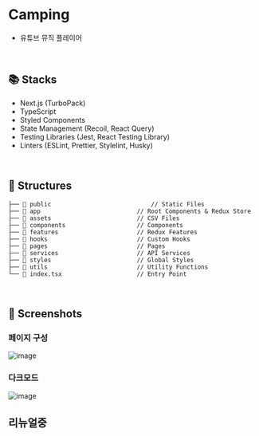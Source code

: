 # Camping

- 유튜브 뮤직 플레이어

<br />

## 📚 Stacks

- Next.js (TurboPack)
- TypeScript
- Styled Components
- State Management (Recoil, React Query)
- Testing Libraries (Jest, React Testing Library)
- Linters (ESLint, Prettier, Stylelint, Husky)

<br />

## 📂 Structures

```
├── 📂 public                            // Static Files
├── 📂 app                           // Root Components & Redux Store
├── 📂 assets                        // CSV Files
├── 📂 components                    // Components
├── 📂 features                      // Redux Features
├── 📂 hooks                         // Custom Hooks
├── 📂 pages                         // Pages
├── 📂 services                      // API Services
├── 📂 styles                        // Global Styles
├── 📂 utils                         // Utility Functions
└── 📑 index.tsx                     // Entry Point
```

<br />

## 📸 Screenshots

### 페이지 구성

![image](https://user-images.githubusercontent.com/43740455/168425339-4b79d9af-4e08-48f4-83c6-cf1bd9ea035d.png)

### 다크모드

![image](https://user-images.githubusercontent.com/43740455/168425345-dc2ec9ee-96bc-4f54-b2bb-cc9ac4912ed0.png)

## 리뉴얼중
